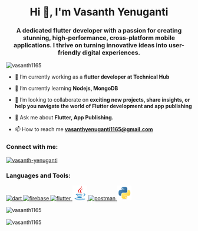 <h1 align="center">Hi 👋, I'm Vasanth Yenuganti</h1>
<h3 align="center">A dedicated flutter developer with a passion for creating stunning, high-performance, cross-platform mobile applications. I thrive on turning innovative ideas into user-friendly digital experiences.</h3>

<p align="left"> <img src="https://komarev.com/ghpvc/?username=vasanth1165&label=Profile%20views&color=0e75b6&style=flat" alt="vasanth1165" /> </p>

- 🔭 I’m currently working as a **flutter developer at Technical Hub**

- 🌱 I’m currently learning **Nodejs, MongoDB**

- 👯 I’m looking to collaborate on **exciting new projects, share insights, or help you navigate the world of Flutter development and app publishing**

- 💬 Ask me about **Flutter, App Publishing.**

- 📫 How to reach me **vasanthyenuganti1165@gmail.com**

<h3 align="left">Connect with me:</h3>
<p align="left">
<a href="https://linkedin.com/in/vasanth-yenuganti" target="blank"><img align="center" src="https://raw.githubusercontent.com/rahuldkjain/github-profile-readme-generator/master/src/images/icons/Social/linked-in-alt.svg" alt="vasanth-yenuganti" height="30" width="40" /></a>
</p>

<h3 align="left">Languages and Tools:</h3>
<p align="left"> <a href="https://dart.dev" target="_blank" rel="noreferrer"> <img src="https://www.vectorlogo.zone/logos/dartlang/dartlang-icon.svg" alt="dart" width="40" height="40"/> </a> <a href="https://firebase.google.com/" target="_blank" rel="noreferrer"> <img src="https://www.vectorlogo.zone/logos/firebase/firebase-icon.svg" alt="firebase" width="40" height="40"/> </a> <a href="https://flutter.dev" target="_blank" rel="noreferrer"> <img src="https://www.vectorlogo.zone/logos/flutterio/flutterio-icon.svg" alt="flutter" width="40" height="40"/> </a> <a href="https://www.java.com" target="_blank" rel="noreferrer"> <img src="https://raw.githubusercontent.com/devicons/devicon/master/icons/java/java-original.svg" alt="java" width="40" height="40"/> </a> <a href="https://postman.com" target="_blank" rel="noreferrer"> <img src="https://www.vectorlogo.zone/logos/getpostman/getpostman-icon.svg" alt="postman" width="40" height="40"/> </a> <a href="https://www.python.org" target="_blank" rel="noreferrer"> <img src="https://raw.githubusercontent.com/devicons/devicon/master/icons/python/python-original.svg" alt="python" width="40" height="40"/> </a> </p>

<p><img align="center" src="https://github-readme-stats.vercel.app/api/top-langs?username=vasanth1165&show_icons=true&locale=en&layout=compact" alt="vasanth1165" /></p>

<p><img align="center" src="https://github-readme-streak-stats.herokuapp.com/?user=vasanth1165&" alt="vasanth1165" /></p>
